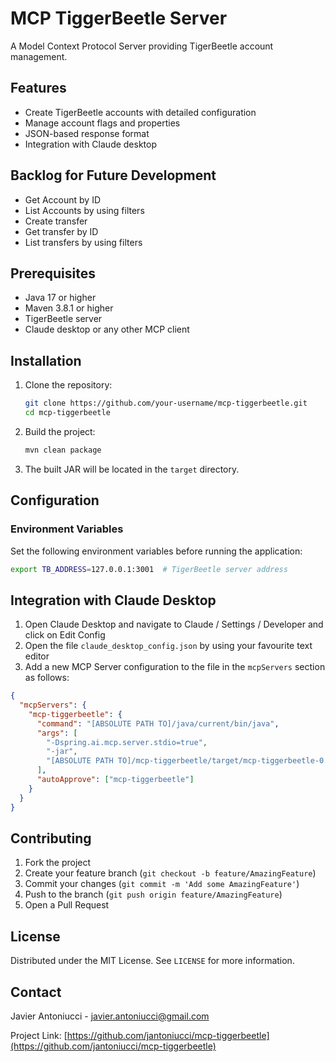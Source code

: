 # MCP TiggerBeetle Server

A Model Context Protocol Server providing TigerBeetle account management.

## Features

- Create TigerBeetle accounts with detailed configuration
- Manage account flags and properties
- JSON-based response format
- Integration with Claude desktop

## Backlog for Future Development

- Get Account by ID
- List Accounts by using filters
- Create transfer
- Get transfer by ID
- List transfers by using filters

## Prerequisites

- Java 17 or higher
- Maven 3.8.1 or higher
- TigerBeetle server 
- Claude desktop or any other MCP client

## Installation

1. Clone the repository:
   ```bash
   git clone https://github.com/your-username/mcp-tiggerbeetle.git
   cd mcp-tiggerbeetle
   ```

2. Build the project:
   ```bash
   mvn clean package
   ```

3. The built JAR will be located in the `target` directory.

## Configuration

### Environment Variables

Set the following environment variables before running the application:

```bash
export TB_ADDRESS=127.0.0.1:3001  # TigerBeetle server address
```

## Integration with Claude Desktop

1. Open Claude Desktop and navigate to Claude / Settings / Developer and click on Edit Config
2. Open the file `claude_desktop_config.json` by using your favourite text editor
3. Add a new MCP Server configuration to the file in the `mcpServers` section as follows:
```json
{
  "mcpServers": {
    "mcp-tiggerbeetle": {
      "command": "[ABSOLUTE PATH TO]/java/current/bin/java",
      "args": [
        "-Dspring.ai.mcp.server.stdio=true",
        "-jar",
        "[ABSOLUTE PATH TO]/mcp-tiggerbeetle/target/mcp-tiggerbeetle-0.0.1-SNAPSHOT.jar"
      ],
      "autoApprove": ["mcp-tiggerbeetle"]
    }
  }
}
```

## Contributing

1. Fork the project
2. Create your feature branch (`git checkout -b feature/AmazingFeature`)
3. Commit your changes (`git commit -m 'Add some AmazingFeature'`)
4. Push to the branch (`git push origin feature/AmazingFeature`)
5. Open a Pull Request

## License

Distributed under the MIT License. See `LICENSE` for more information.

## Contact

Javier Antoniucci - javier.antoniucci@gmail.com

Project Link: [https://github.com/jantoniucci/mcp-tiggerbeetle](https://github.com/jantoniucci/mcp-tiggerbeetle)
